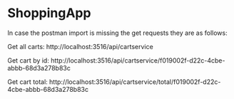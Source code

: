 # ShoppingApp

In case the postman import is missing the get requests they are as follows:

Get all carts: http://localhost:3516/api/cartservice

Get cart by id: http://localhost:3516/api/cartservice/f019002f-d22c-4cbe-abbb-68d3a278b83c

Get cart total: http://localhost:3516/api/cartservice/total/f019002f-d22c-4cbe-abbb-68d3a278b83c
